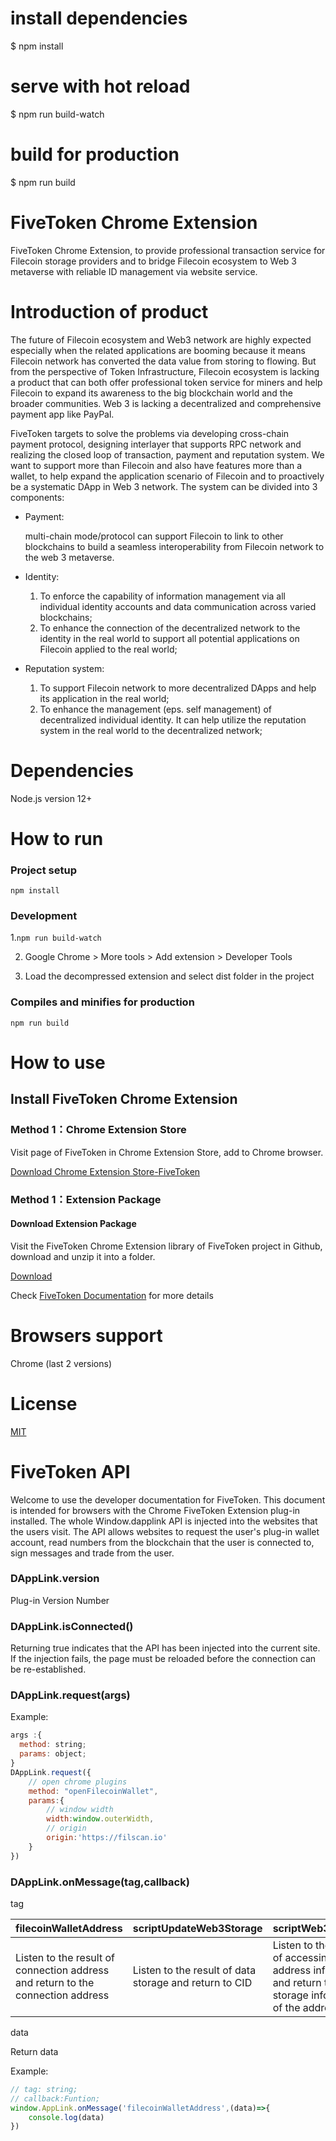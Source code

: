 # install dependencies
$ npm install

# serve with hot reload
$ npm run build-watch

# build for production
$ npm run build


# FiveToken Chrome Extension
FiveToken Chrome Extension, to provide professional transaction service for Filecoin storage providers and to bridge Filecoin ecosystem to Web 3 metaverse with reliable ID management via website service.

# Introduction of  product

The future of Filecoin ecosystem and Web3 network are highly expected especially when the related applications are booming because it means Filecoin network has converted the data value from storing to flowing. But from the perspective of Token Infrastructure, Filecoin ecosystem is lacking a product that can both offer professional token service for miners and help Filecoin to expand its awareness to the big blockchain world and the broader communities. Web 3 is lacking a decentralized and comprehensive payment app like PayPal.

FiveToken targets to solve the problems via developing cross-chain payment protocol, designing interlayer that supports RPC network and realizing the closed loop of transaction, payment and reputation system. We want to support more than Filecoin and also have features more than a wallet, to help expand the application scenario of Filecoin and to proactively be a systematic DApp in Web 3 network. The system can be divided into 3 components:

- Payment: 

  multi-chain mode/protocol can support Filecoin to link to other blockchains to build a seamless interoperability from Filecoin network to the web 3 metaverse.

- Identity:

  1. To enforce the capability of information management via all individual identity accounts and data communication across varied blockchains;
  2. To enhance the connection of the decentralized network to the identity in the real world to support all potential applications on Filecoin applied to the real world;

- Reputation system:
  1. To support Filecoin network to more decentralized DApps and help its application in the real world;
  2. To enhance the management (eps. self management) of decentralized individual identity. It can help utilize the reputation system in the real world to the decentralized network;

# Dependencies
Node.js version 12+

# How to run
### Project setup 

```npm install```

### Development

1.```npm run build-watch```

2. Google Chrome > More tools > Add extension > Developer Tools

3. Load the decompressed extension and select dist folder in the project

### Compiles and minifies for production
```npm run build```

# How to use
## Install FiveToken Chrome Extension

### Method 1：Chrome Extension Store

Visit page of FiveToken in Chrome Extension Store, add to Chrome browser.

[Download Chrome Extension Store-FiveToken](https://chrome.google.com/webstore/detail/fivetoken/mbffiajjodnaglhnplbgmhcbjfiimeol)

### Method 1：Extension Package

#### Download Extension Package

Visit the FiveToken Chrome Extension library of FiveToken project in Github, download and unzip it into a folder.

[Download](https://github.com/FiveToken/FiveToken-Wallet-Chrome-Extension/releases)

Check [FiveToken Documentation](https://docs.fivetoken.io/userguide/filecoinchrome.html#install-fivetoken-chrome-extension) for more details

# Browsers support
Chrome (last 2 versions)

# License
[MIT](https://github.com/FiveToken/FiveToken-Wallet-Chrome-Extension/blob/master/LICENSE)




# FiveToken API
Welcome to use the developer documentation for FiveToken. This document is intended for browsers with the Chrome FiveToken Extension plug-in installed.
The whole Window.dapplink API is injected into the websites that the users visit. The API allows websites to request the user's plug-in wallet account, read numbers from the blockchain that the user is connected to, sign messages and trade from the user.

### DAppLink.version
Plug-in Version Number

### DAppLink.isConnected()
Returning true indicates that the API has been injected into the current site. If the injection fails, the page must be reloaded before the connection can be re-established.

### DAppLink.request(args)
Example:
```js
args :{
  method: string;
  params: object;
}
DAppLink.request({
    // open chrome plugins
    method: "openFilecoinWallet",
    params:{
        // window width
        width:window.outerWidth,
        // origin
        origin:'https://filscan.io'
    }
})
```

### DAppLink.onMessage(tag,callback)
tag

|  filecoinWalletAddress   | scriptUpdateWeb3Storage  | scriptWeb3Storage |
|  ----  | ----  | ----  | 
| Listen to the result of connection address and return to the connection address  | Listen to the result of data storage and return to CID | Listen to the result of accessing address information and return to the storage information of the address |

data

Return data

Example:
``` js
// tag: string;
// callback:Funtion;
window.AppLink.onMessage('filecoinWalletAddress',(data)=>{
    console.log(data)
})
```

